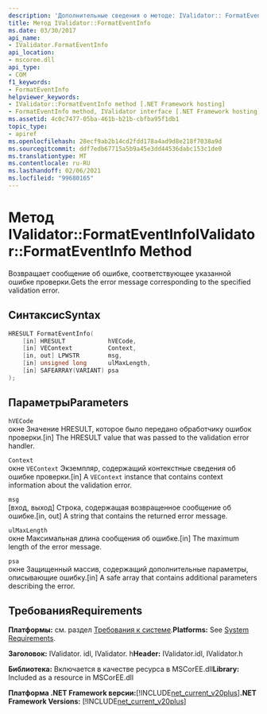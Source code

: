 ```yaml
---
description: 'Дополнительные сведения о методе: IValidator:: FormatEventInfo'
title: Метод IValidator::FormatEventInfo
ms.date: 03/30/2017
api_name:
- IValidator.FormatEventInfo
api_location:
- mscoree.dll
api_type:
- COM
f1_keywords:
- FormatEventInfo
helpviewer_keywords:
- IValidator::FormatEventInfo method [.NET Framework hosting]
- FormatEventInfo method, IValidator interface [.NET Framework hosting]
ms.assetid: 4c0c7477-05ba-461b-b21b-cbfba95f1db1
topic_type:
- apiref
ms.openlocfilehash: 28ecf9ab2b14cd2fdd178a4ad9d8e218f7038a9d
ms.sourcegitcommit: ddf7edb67715a5b9a45e3dd44536dabc153c1de0
ms.translationtype: MT
ms.contentlocale: ru-RU
ms.lasthandoff: 02/06/2021
ms.locfileid: "99680165"
---
```

# <a name="ivalidatorformateventinfo-method"></a><span data-ttu-id="d0db4-103">Метод IValidator::FormatEventInfo</span><span class="sxs-lookup"><span data-stu-id="d0db4-103">IValidator::FormatEventInfo Method</span></span>

<span data-ttu-id="d0db4-104">Возвращает сообщение об ошибке, соответствующее указанной ошибке проверки.</span><span class="sxs-lookup"><span data-stu-id="d0db4-104">Gets the error message corresponding to the specified validation error.</span></span>  
  
## <a name="syntax"></a><span data-ttu-id="d0db4-105">Синтаксис</span><span class="sxs-lookup"><span data-stu-id="d0db4-105">Syntax</span></span>  
  
```cpp  
HRESULT FormatEventInfo(  
    [in] HRESULT            hVECode,  
    [in] VEContext          Context,  
    [in, out] LPWSTR        msg,  
    [in] unsigned long      ulMaxLength,  
    [in] SAFEARRAY(VARIANT) psa  
);  
```  
  
## <a name="parameters"></a><span data-ttu-id="d0db4-106">Параметры</span><span class="sxs-lookup"><span data-stu-id="d0db4-106">Parameters</span></span>  

 `hVECode`  
 <span data-ttu-id="d0db4-107">окне Значение HRESULT, которое было передано обработчику ошибок проверки.</span><span class="sxs-lookup"><span data-stu-id="d0db4-107">[in] The HRESULT value that was passed to the validation error handler.</span></span>  
  
 `Context`  
 <span data-ttu-id="d0db4-108">окне `VEContext` Экземпляр, содержащий контекстные сведения об ошибке проверки.</span><span class="sxs-lookup"><span data-stu-id="d0db4-108">[in] A `VEContext` instance that contains context information about the validation error.</span></span>  
  
 `msg`  
 <span data-ttu-id="d0db4-109">[вход, выход] Строка, содержащая возвращенное сообщение об ошибке.</span><span class="sxs-lookup"><span data-stu-id="d0db4-109">[in, out] A string that contains the returned error message.</span></span>  
  
 `ulMaxLength`  
 <span data-ttu-id="d0db4-110">окне Максимальная длина сообщения об ошибке.</span><span class="sxs-lookup"><span data-stu-id="d0db4-110">[in] The maximum length of the error message.</span></span>  
  
 `psa`  
 <span data-ttu-id="d0db4-111">окне Защищенный массив, содержащий дополнительные параметры, описывающие ошибку.</span><span class="sxs-lookup"><span data-stu-id="d0db4-111">[in] A safe array that contains additional parameters describing the error.</span></span>  
  
## <a name="requirements"></a><span data-ttu-id="d0db4-112">Требования</span><span class="sxs-lookup"><span data-stu-id="d0db4-112">Requirements</span></span>  

 <span data-ttu-id="d0db4-113">**Платформы:** см. раздел [Требования к системе](../../get-started/system-requirements.md).</span><span class="sxs-lookup"><span data-stu-id="d0db4-113">**Platforms:** See [System Requirements](../../get-started/system-requirements.md).</span></span>  
  
 <span data-ttu-id="d0db4-114">**Заголовок:** IValidator. idl, IValidator. h</span><span class="sxs-lookup"><span data-stu-id="d0db4-114">**Header:** IValidator.idl, IValidator.h</span></span>  
  
 <span data-ttu-id="d0db4-115">**Библиотека:** Включается в качестве ресурса в MSCorEE.dll</span><span class="sxs-lookup"><span data-stu-id="d0db4-115">**Library:** Included as a resource in MSCorEE.dll</span></span>  
  
 <span data-ttu-id="d0db4-116">**Платформа .NET Framework версии:**[!INCLUDE[net_current_v20plus](../../../../includes/net-current-v20plus-md.md)]</span><span class="sxs-lookup"><span data-stu-id="d0db4-116">**.NET Framework Versions:** [!INCLUDE[net_current_v20plus](../../../../includes/net-current-v20plus-md.md)]</span></span>  
